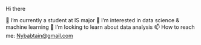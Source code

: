  Hi there 
 
 🔭 I’m currently a student at IS major
 🌱 I’m interested in data science & machine learning 
 👯 I’m looking to learn about data analysis
 📫 How to reach me: Nybabtain@gmail.com
 


